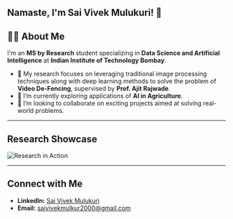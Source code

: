 ## Namaste, I'm Sai Vivek Mulukuri! 🙏

## 👨‍💻 About Me
I'm an **MS by Research** student specializing in **Data Science and Artificial Intelligence** at **Indian Institute of Technology Bombay**.
- 🔭 My research focuses on leveraging traditional image processing techniques along with deep learning methods to solve the problem of **Video De-Fencing**, supervised by **Prof. Ajit Rajwade**.
- 🌱 I’m currently exploring applications of **AI in Agriculture**.
- 👯 I’m looking to collaborate on exciting projects aimed at solving real-world problems.

---

## Research Showcase

![Research in Action](./collage.gif)

---

## Connect with Me
- **LinkedIn:** [Sai Vivek Mulukuri](https://linkedin.com/in/saivivekmulukuri/)
- **Email:** [saivivekmulkur2000@gmail.com](mailto:saivivekmulkur2000@gmail.com)

